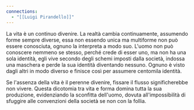 ```yaml
---
connections:
  - "[[Luigi Pirandello]]"
---
```

La vita è un continuo divenire. La realtà cambia continuamente, assumendo forme sempre diverse, essa non essendo unica ma multiforme non può essere conosciuta, ognuno la interpreta a modo suo. L'uomo non può conoscere nemmeno se stesso, perché crede di esser uno, ma non ha una sola identità, egli vive secondo degli schemi imposti dalla società, indossa una maschera e perde la sua identità diventando nessuno.
Ognuno è visto dagli altri in modo diverso e finisce così per assumere centomila identità.

Se l'assenza della vita è il perenne divenire, fissare il flusso significherebbe non vivere. Questa dicotomia tra vita e forma domina tutta la sua produzione, evidenziando la sconfitta dell'uomo, dovuta all'impossibilità di sfuggire alle convenzioni della società se non con la follia.
